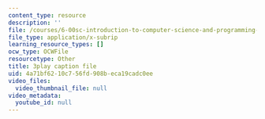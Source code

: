 ```yaml
---
content_type: resource
description: ''
file: /courses/6-00sc-introduction-to-computer-science-and-programming-spring-2011/4a71bf6210c756fd908beca19cadc0ee_8I0BmT1ccuw.vtt
file_type: application/x-subrip
learning_resource_types: []
ocw_type: OCWFile
resourcetype: Other
title: 3play caption file
uid: 4a71bf62-10c7-56fd-908b-eca19cadc0ee
video_files:
  video_thumbnail_file: null
video_metadata:
  youtube_id: null
---
```

